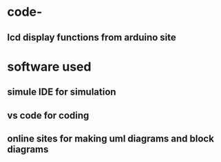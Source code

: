 # code-
## lcd display functions from arduino site

# software used
## simule IDE for simulation
## vs code for coding
## online sites for making uml diagrams and block diagrams

